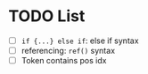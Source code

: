 # TODO List

- [ ] `if {...} else if`: else if syntax
- [ ] referencing: `ref()` syntax
- [ ] Token contains pos idx